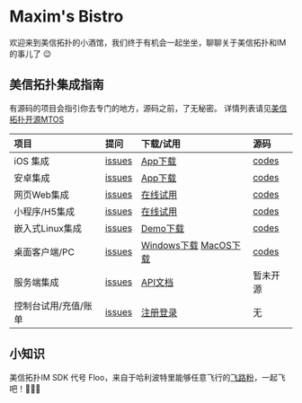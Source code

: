 # Maxim's Bistro
欢迎来到美信拓扑的小酒馆，我们终于有机会一起坐坐，聊聊关于美信拓扑和IM的事儿了 :wink:

## 美信拓扑集成指南
有源码的项目会指引你去专门的地方，源码之前，了无秘密。 详情列表请见[美信拓扑开源MTOS](美信拓扑开源MTOS.md)

| 项目 | 提问 | 下载/试用 | 源码 | 
| :--- | :--- | :--- | :--- | 
| iOS 集成 | [issues](https://github.com/maxim-top/maxim-ios/issues) | [App下载](https://www.maximtop.com/qrcode/) | [codes](https://github.com/maxim-top/maxim-ios/issues) |
| 安卓集成 | [issues](https://github.com/maxim-top/maxim-android/issues) | [App下载](https://www.maximtop.com/qrcode/) | [codes](https://github.com/maxim-top/maxim-android/issues) |
| 网页Web集成 | [issues](https://github.com/maxim-top/maxim-web/issues) | [在线试用](https://chat.maximtop.com/) | [codes](https://github.com/maxim-top/maxim-web/issues) |
| 小程序/H5集成 | [issues](https://github.com/maxim-top/maxim-uniapp/issues) | [在线试用](https://chat-h5.maximtop.com/) | [codes](https://github.com/maxim-top/maxim-uniapp/issues) |
| 嵌入式Linux集成 | [issues](https://github.com/maxim-top/maxim-embedded/issues) | [Demo下载](https://www.maximtop.com/qrcode/) | [codes](https://github.com/maxim-top/maxim-embedded/issues) |
| 桌面客户端/PC | [issues](https://github.com/maxim-top/maxim-pc/issues) | [Windows下载](https://package.maximtop.com/美信拓扑IM%200.0.7.win.exe) [MacOS下载](https://package.maximtop.com/美信拓扑IM.zip) | [codes](https://github.com/maxim-top/maxim-pc/issues) |
| 服务端集成 | [issues](https://github.com/maxim-top/maxim-bistro/issues) | [API文档](https://www.maximtop.com/docs/api/) | 暂未开源 |
| 控制台试用/充值/账单 | [issues](https://github.com/maxim-top/maxim-bistro/issues) | [注册登录](https://console.maximtop.com/) | 无 |

## 小知识

美信拓扑IM SDK 代号 Floo，来自于哈利波特里能够任意飞行的[飞路粉](https://www.wizardingworld.com/writing-by-jk-rowling/floo-powder)，一起飞吧！🚀🚀🚀
